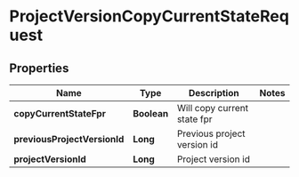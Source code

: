 
# ProjectVersionCopyCurrentStateRequest

## Properties
Name | Type | Description | Notes
------------ | ------------- | ------------- | -------------
**copyCurrentStateFpr** | **Boolean** | Will copy current state fpr | 
**previousProjectVersionId** | **Long** | Previous project version id | 
**projectVersionId** | **Long** | Project version id | 



